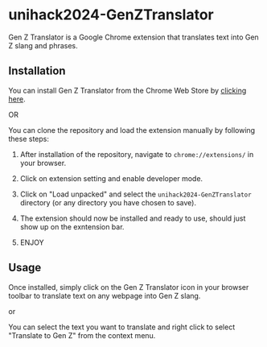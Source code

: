 # unihack2024-GenZTranslator

Gen Z Translator is a Google Chrome extension that translates text into Gen Z slang and phrases.

## Installation

You can install Gen Z Translator from the Chrome Web Store by [clicking here](https://chrome.google.com/webstore/detail/gen-z-translator/your-extension-id).

OR 

You can clone the repository and load the extension manually by following these steps: 

1. After installation of the repository, navigate to `chrome://extensions/` in your browser.

2. Click on extension setting and enable developer mode.

3. Click on "Load unpacked" and select the `unihack2024-GenZTranslator` directory (or any directory you have chosen to save).

4. The extension should now be installed and ready to use, should just show up on the exntension bar. 

5. ENJOY 
## Usage

Once installed, simply click on the Gen Z Translator icon in your browser toolbar to translate text on any webpage into Gen Z slang.

or 

You can select the text you want to translate and right click to select "Translate to Gen Z" from the context menu.

